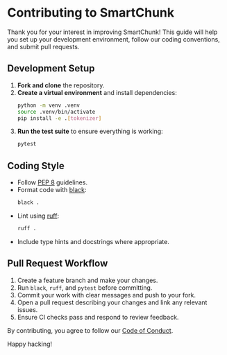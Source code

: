 # Contributing to SmartChunk

Thank you for your interest in improving SmartChunk! This guide will help you set up your development environment, follow our coding conventions, and submit pull requests.

## Development Setup

1. **Fork and clone** the repository.
2. **Create a virtual environment** and install dependencies:
   ```bash
   python -m venv .venv
   source .venv/bin/activate
   pip install -e .[tokenizer]
   ```
3. **Run the test suite** to ensure everything is working:
   ```bash
   pytest
   ```

## Coding Style

- Follow [PEP 8](https://peps.python.org/pep-0008/) guidelines.
- Format code with [black](https://black.readthedocs.io/en/stable/):
  ```bash
  black .
  ```
- Lint using [ruff](https://docs.astral.sh/ruff/):
  ```bash
  ruff .
  ```
- Include type hints and docstrings where appropriate.

## Pull Request Workflow

1. Create a feature branch and make your changes.
2. Run `black`, `ruff`, and `pytest` before committing.
3. Commit your work with clear messages and push to your fork.
4. Open a pull request describing your changes and link any relevant issues.
5. Ensure CI checks pass and respond to review feedback.

By contributing, you agree to follow our [Code of Conduct](CODE_OF_CONDUCT.md).

Happy hacking!

